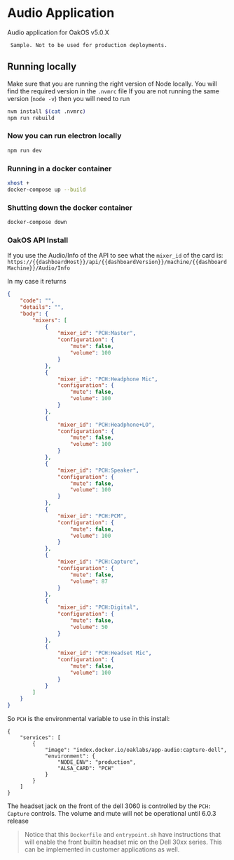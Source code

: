 # Audio Application

Audio application for OakOS v5.0.X

```
 Sample. Not to be used for production deployments.
```
 
## Running locally

Make sure that you are running the right version of Node locally. You will find the required version in the `.nvmrc` file
If you are not running the same version (`node -v`) then you will need to run

``` bash
nvm install $(cat .nvmrc)
npm run rebuild
```

### Now you can run electron locally

``` bash
npm run dev
```

### Running in a docker container

``` bash
xhost +
docker-compose up --build
```

### Shutting down the  docker container

``` bash
docker-compose down
```

### OakOS API Install

If you use the Audio/Info of the API to see what the `mixer_id` of the card is:
`https://{{dashboardHost}}/api/{{dashboardVersion}}/machine/{{dashboardMachine}}/Audio/Info`

In my case it returns

``` json
{
    "code": "",
    "details": "",
    "body": {
        "mixers": [
            {
                "mixer_id": "PCH:Master",
                "configuration": {
                    "mute": false,
                    "volume": 100
                }
            },
            {
                "mixer_id": "PCH:Headphone Mic",
                "configuration": {
                    "mute": false,
                    "volume": 100
                }
            },
            {
                "mixer_id": "PCH:Headphone+LO",
                "configuration": {
                    "mute": false,
                    "volume": 100
                }
            },
            {
                "mixer_id": "PCH:Speaker",
                "configuration": {
                    "mute": false,
                    "volume": 100
                }
            },
            {
                "mixer_id": "PCH:PCM",
                "configuration": {
                    "mute": false,
                    "volume": 100
                }
            },
            {
                "mixer_id": "PCH:Capture",
                "configuration": {
                    "mute": false,
                    "volume": 87
                }
            },
            {
                "mixer_id": "PCH:Digital",
                "configuration": {
                    "mute": false,
                    "volume": 50
                }
            },
            {
                "mixer_id": "PCH:Headset Mic",
                "configuration": {
                    "mute": false,
                    "volume": 100
                }
            }
        ]
    }
}
```

So `PCH` is the environmental variable to use in this install:

```
{
    "services": [
        {
            "image": "index.docker.io/oaklabs/app-audio:capture-dell",
            "environment": {
                "NODE_ENV": "production",
                "ALSA_CARD": "PCH"
            }
        }
    ]
}
```

The headset jack on the front of the dell 3060 is controlled by the `PCH: Capture` controls. The volume and mute will not be operational until 6.0.3 release

> Notice that this `Dockerfile` and `entrypoint.sh` have instructions that will enable the front builtin headset mic on the Dell 30xx series. This can be implemented in customer applications as well.
